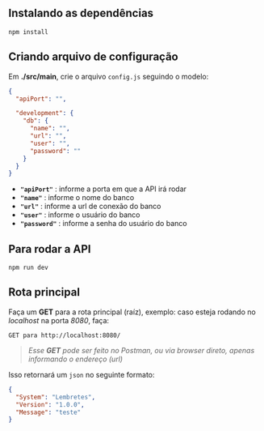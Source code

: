 

## Instalando as dependências

    npm install

## Criando arquivo de configuração

Em **./src/main**, crie o arquivo `config.js` seguindo o modelo:

```json
{
  "apiPort": "",

  "development": {
    "db": {
      "name": "",
      "url": "",
      "user": "",
      "password": ""
    }
  }
}
```

- **`"apiPort"`** : informe a porta em que a API irá rodar
- **`"name"`** : informe o nome do banco
- **`"url"`** : informe a url de conexão do banco
- **`"user"`** : informe o usuário do banco
- **`"password"`** : informe a senha do usuário do banco

## Para rodar a API

    npm run dev

## Rota principal

Faça um **GET** para a rota principal (raíz), exemplo: caso esteja rodando no _localhost_ na porta _8080_, faça:

    GET para http://localhost:8080/

> _Esse **GET** pode ser feito no Postman, ou via browser direto, apenas informando o endereço (url)_

Isso retornará um `json` no seguinte formato:

```json
{
  "System": "Lembretes",
  "Version": "1.0.0",
  "Message": "teste"
}
```
